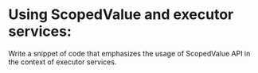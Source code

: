 # Using ScopedValue and executor services:

Write a snippet of code that emphasizes the usage of ScopedValue API in the context of executor services.